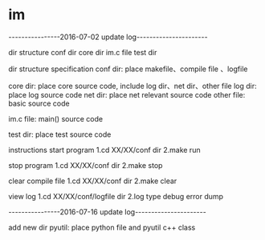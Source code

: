 # im

----------------2016-07-02 update log----------------------

dir structure 
  conf dir
  core dir
  im.c file
  test dir

dir structure specification
  conf dir: place makefile、compile file 、logfile
  
  core dir: place core source code, include log dir、net dir、other file
      log dir: place log source code
      net dir: place net relevant source code
      other file: basic source code  
      
  im.c file: main() source code
  
  test dir: place test source code
  
instructions
  start program
    1.cd XX/XX/conf dir
    2.make run
    
  stop program
     1.cd XX/XX/conf dir
     2.make stop
     
  clear compile file
     1.cd XX/XX/conf dir
     2.make clear
     
  view log 
     1.cd XX/XX/conf/logfile dir
     2.log type
        debug
        error
        dump
  
----------------2016-07-16 update log----------------------

add new dir
  pyutil: place python file and pyutil c++ class
  
    
                  

